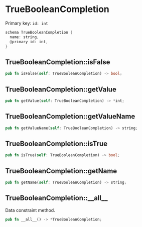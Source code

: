 # TrueBooleanCompletion

Primary key: `id: int`

```rust
schema TrueBooleanCompletion {
  name: string,
  @primary id: int,
}
```
## TrueBooleanCompletion::isFalse

```rust
pub fn isFalse(self: TrueBooleanCompletion) -> bool;
```
## TrueBooleanCompletion::getValue

```rust
pub fn getValue(self: TrueBooleanCompletion) -> *int;
```
## TrueBooleanCompletion::getValueName

```rust
pub fn getValueName(self: TrueBooleanCompletion) -> string;
```
## TrueBooleanCompletion::isTrue

```rust
pub fn isTrue(self: TrueBooleanCompletion) -> bool;
```
## TrueBooleanCompletion::getName

```rust
pub fn getName(self: TrueBooleanCompletion) -> string;
```
## TrueBooleanCompletion::\_\_all\_\_

Data constraint method.

```rust
pub fn __all__() -> *TrueBooleanCompletion;
```
